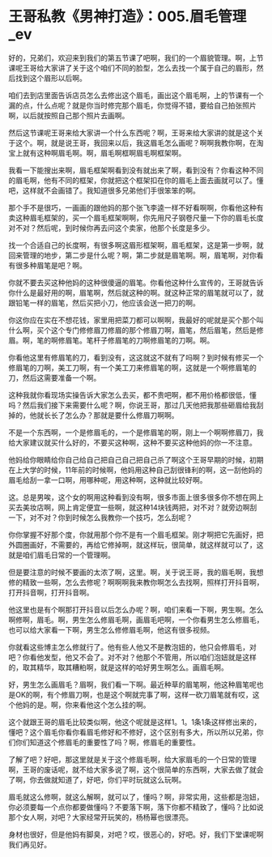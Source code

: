 # 王哥私教《男神打造》：005.眉毛管理_ev

好的，兄弟们，欢迎来到我们的第五节课了吧啊，我们的一个眉貌管理。啊，上节课呢王哥给大家讲了关于这个咱们不同的脸型，怎么去找一个属于自己的眉形，然后找到这个眉形以后啊。

咱们去到店里面告诉店员怎么去修出这个眉毛，画出这个眉毛啊，上的节课有一个漏的点，什么点呢？就是你当时修完那个眉毛，你觉得不错，要给自己拍张照片啊，以后就按照自己那个照片去画啊。

然后这节课呢王哥来给大家讲一个什么东西呢？啊，王哥来给大家讲的就是这个关于这个。啊，就是说王哥，我回来以后，我这眉毛怎么画呢？啊啊我教你啊，在淘宝上就有这种啊眉毛啊。啊，眉毛啊框啊眉毛啊框架啊。

我看一下能搜出来啊，眉毛框架啊看到没有就出来了啊，看到没有？你看这种不同的眉毛啊，他有不同的框架，你就把这个框架扣在你的眉毛上面去画就可以了。懂吧，这样就不会画错了。我知道很多兄弟他们手很笨笨的啊。

那个手不是很巧，一画画的跟他妈的那个张飞李逵一样不好看啊啊，你看他这种有卖这种眉毛框架的，买一个眉毛框架啊啊，你先用尺子钢卷尺量一下你的眉毛长度对不对？然后呢，到时候你再去问这个卖家，他那个长度是多少。

找一个合适自己的长度啊，有很多啊这眉形框架啊，眉毛框架，这是第一步啊，就回来管理的地步，第二步是什么呢？啊，第二步就是眉笔啊。啊，眉笔啊，对你看有很多种眉笔是吧？啊。

你就不要去买这种他妈的这种很傻逼的眉笔。你看他这种什么宣传的，王哥就告诉你什么是最好用的啊，眉笔啊，然后就这种的啊。就这种正常的眉笔就可以了，就跟铅笔一样的眉笔，然后买把小刀，他应该会送一把刀的啊。

你这你应在实在不想花钱，家里用把菜刀都可以啊啊，我最好的呢就是买个那个叫什么啊，买个这个专门修修眉刀修眉的那个修眉刀啊，眉笔，然后眉笔，然后是修眉。啊，笔的啊修眉笔。笔杆子修眉笔的刀啊修眉笔的刀啊。啊。

你看他这里有修眉笔的刀，看到没有，这这就这不就有了吗啊？到时候有修买一个修眉笔的刀啊，美工刀啊，有一个美工刀来修眉笔的啊，这就是一个啊修眉笔的刀，然后这需要准备一个啊。

这种我就你看现场实操告诉大家怎么去买，都不贵吧啊，都不用价格都很低，懂吗？然后我们接下来需要什么呢？啊，你说王哥，那过几天他把我那些砸眉给我刮掉的，他就长长了怎么办？那就是要什么修眉刀啊啊。

不是一个东西啊，一个是修眉毛的，一个是修眉笔的啊，刚上一个啊啊修眉刀，我给大家建议就买什么好的，不要买这种啊，这种不要买这种他妈的你一不注意。

他妈给你眼睛给你自己给自己把自己自己把自己杀了啊这个王哥早期的时候，初期在上大学的时候，11年前的时候啊，他妈用这种自己刮很锋利的啊，这一刮他妈的眉毛给刮一拿一口啊，用哪种呢，用这种啊，这种就比较好啊。

这。总是男唉，这个女的啊用这种看到没有啊，很多市面上很多很多你不想在网上买去美妆店啊，网上肯定便宜一些啊，就这种14块钱两把，对不对？就旁边啊刮一下，对不对？你到时候怎么我教你一个技巧，怎么刮呢？

你你掌握不好那个度，你就用那个你不是有一个眉毛框架。刚才啊把它先画好，把外圆圈画好，不需要的，再给它修掉啊，就这样玩，很简单，就这样就可以了，这就是咱们眉毛日常的一个管理啊。

但是要注意的时候不要画的太浓了啊，这里。啊，关于说王哥，我的眉毛啊，我想修的精致一些啊，怎么去修呢？啊啊啊我来教你啊怎么去找啊，照样打开抖音啊，打开抖音啊，打开抖音啊。

他这里也是有个啊那打开抖音以后怎么办呢？啊，咱们来看一下啊，男生啊。怎么啊修啊，眉毛。啊，男生怎么修眉毛啊，画眉毛吧啊，一个你看男生怎么修眉毛，也可以给大家看一下啊，男生怎么修修眉毛啊，他这有很多视频。

你就看这些博主怎么修就行了。他有些人他又不是教泡妞的，他只会修眉毛，对吧？你看他发型，他又不会了。对不对？他那个不管用，所以咱们泡妞就是这样的，取其精华，取其糟粕啊，就是这样的哈好男生啊怎么。画眉毛啊。

好，男生怎么画眉毛？眉啊，我们看一下啊。最近种草的眉笔啊，他这种眉笔呢也是OK的啊，有个修眉刀啊，也是这个啊就完事了啊，这样一砍刀眉笔就有哎，这个他妈的是。啊，你来看他这个怎么挂的啊。

这个就跟王哥的眉毛比较类似啊，他这个呢就是这样1。1。1条1条这样修出来的，懂吧？这个眉毛你看你看眉毛修好和不修好，这个区别有多大，所以所以兄弟，你们你们知道这个修眉毛的重要性了吗？啊，修眉毛的重要性。

了解了吧？好吧，那这里就是关于这个修眉毛啊，给大家眉毛的一个日常的管理啊，王哥的废话呢，就不给大家多说了啊，这个很简单的东西啊，大家去做了就会了啊，你去做就知道了，好吧，你们平时玩就这么玩啊。

眉毛就这么修啊，就这么解啊，就可以了，懂吗？啊，非常实用，这些都是泡妞，你必须要每一个点你都要做懂吗？不要落下啊，落下你都不精致了，懂吗？比如说那个女人啊，对吧？大家经常开玩笑的，杨杨幂也很漂亮。

身材也很好，但是他妈有脚臭，对吧？哎，很恶心的，好吧。好，我们下堂课呢啊我们再见好。